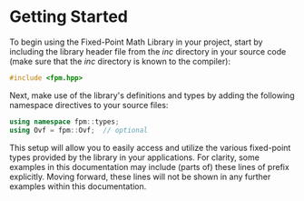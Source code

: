 # Getting Started

To begin using the Fixed-Point Math Library in your project, start by including the library header file from the *inc* directory in your source code (make sure that the *inc* directory is known to the compiler):

```cpp
#include <fpm.hpp>
```

Next, make use of the library's definitions and types by adding the following namespace directives to your source files:

```cpp
using namespace fpm::types;
using Ovf = fpm::Ovf;  // optional
```

This setup will allow you to easily access and utilize the various fixed-point types provided by the library in your applications. For clarity, some examples in this documentation may include (parts of) these lines of prefix explicitly. Moving forward, these lines will not be shown in any further examples within this documentation.
